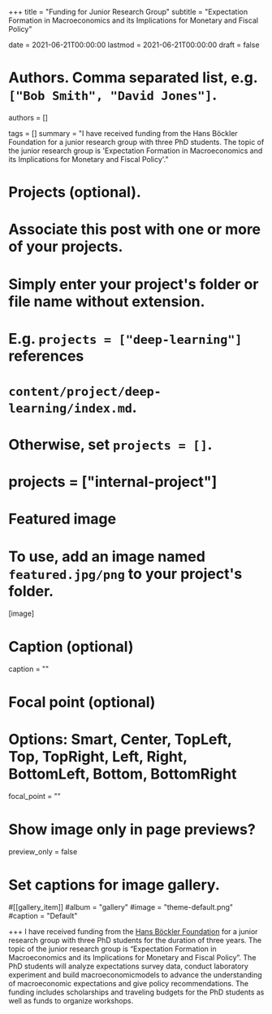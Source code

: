 +++
title = "Funding for Junior Research Group"
subtitle = "Expectation Formation in Macroeconomics and its Implications for Monetary and Fiscal Policy"

date = 2021-06-21T00:00:00
lastmod = 2021-06-21T00:00:00
draft = false

# Authors. Comma separated list, e.g. `["Bob Smith", "David Jones"]`.
authors = []

tags = []
summary = "I have received funding from the Hans Böckler Foundation for a junior research group with three PhD students. The topic of the junior research group is 'Expectation Formation in Macroeconomics and its Implications for Monetary and Fiscal Policy'."

# Projects (optional).
#   Associate this post with one or more of your projects.
#   Simply enter your project's folder or file name without extension.
#   E.g. `projects = ["deep-learning"]` references 
#   `content/project/deep-learning/index.md`.
#   Otherwise, set `projects = []`.
# projects = ["internal-project"]

# Featured image
# To use, add an image named `featured.jpg/png` to your project's folder. 
[image]
  # Caption (optional)
  caption = ""

  # Focal point (optional)
  # Options: Smart, Center, TopLeft, Top, TopRight, Left, Right, BottomLeft, Bottom, BottomRight
  focal_point = ""

  # Show image only in page previews?
  preview_only = false

# Set captions for image gallery.

#[[gallery_item]]
#album = "gallery"
#image = "theme-default.png"
#caption = "Default"

+++
I have received funding from the <a href="https://www.boeckler.de/en/index.htm">Hans Böckler Foundation</a> for a junior research group with three PhD students for the duration of three years. The topic of the junior research group is “Expectation Formation in Macroeconomics and its Implications for Monetary and Fiscal Policy”. The PhD students will analyze expectations survey data, conduct laboratory experiment and build macroeconomicmodels to advance the understanding of macroeconomic expectations and give policy recommendations. The funding includes scholarships and traveling budgets for the PhD students as well as funds to organize workshops.

